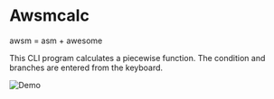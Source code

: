 # Awsmcalc

awsm = asm + awesome

This CLI program calculates a piecewise function. The condition and branches are entered from the keyboard.

![Demo](https://github.com/teackot/awsmcalc/releases/download/v1.0/demo.gif)
